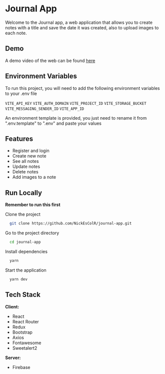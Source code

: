 
# Journal App

Welcome to the Journal app, a web application that allows you to create notes with a title and save the date it was created, also to upload images to each note.

## Demo

A demo video of the web can be found [here](https://journal-app-nickescolr.netlify.app)
## Environment Variables

To run this project, you will need to add the following environment variables to your .env file

`VITE_API_KEY`
`VITE_AUTH_DOMAIN`
`VITE_PROJECT_ID`
`VITE_STORAGE_BUCKET`
`VITE_MESSAGING_SENDER_ID`
`VITE_APP_ID`

An environment template is provided, you just need to rename it from ".env.template" to ".env" and paste your values

## Features

- Register and login
- Create new note
- See all notes
- Update notes
- Delete notes
- Add images to a note


## Run Locally

**Remember to run this first**

Clone the project

```bash
  git clone https://github.com/NickEsColR/journal-app.git
```

Go to the project directory

```bash
  cd journal-app
```

Install dependencies

```bash
  yarn
```

Start the application

```bash
  yarn dev
```


## Tech Stack

**Client:** 

- React 
- React Router
- Redux
- Bootstrap
- Axios
- Fontawesome
- Sweetalert2

**Server:** 

- Firebase


